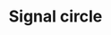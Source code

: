 ---
title: Signal circle
tags:
icon: signal-circle
svg: '<svg xmlns="http://www.w3.org/2000/svg" width="24" height="24" fill="none" viewBox="0 0 24 24" stroke-width="1.5" stroke-linecap="round" stroke-linejoin="round" stroke="currentColor"><circle cx="12" cy="12.5" r="9"/><path d="M9 14v-3m3 4.5v-6m3 4.5v-3"/></svg>'
---